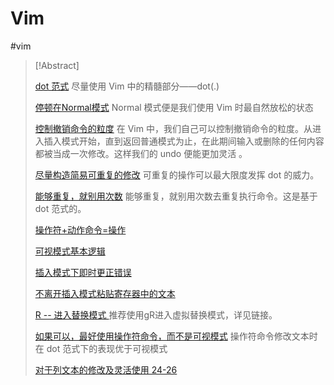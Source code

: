 # Vim 
#vim

> [!Abstract]
> 
> [dot 范式](../../files/books/Vim.pdf#page=54)
> 尽量使用 Vim 中的精髓部分——dot(.)
> 
> [停顿在Normal模式](../../files/books/Vim.pdf#page=57)
> Normal 模式便是我们使用 Vim 时最自然放松的状态
> 
> [控制撤销命令的粒度](../../files/books/Vim.pdf#page=58)
> 在 Vim 中，我们自己可以控制撤销命令的粒度。从进入插入模式开始，直到返回普通模式为止，在此期间输入或删除的任何内容都被当成一次修改。这样我们的 undo 便能更加灵活 。
> 
> [尽量构造简易可重复的修改](../../files/books/Vim.pdf#page=60)
> 可重复的操作可以最大限度发挥 dot 的威力。
> 
> [能够重复，就别用次数](../../files/books/Vim.pdf#page=67)
> 能够重复，就别用次数去重复执行命令。这是基于 dot 范式的。
> 
> [操作符+动作命令=操作](../../files/books/Vim.pdf#page=70)
> 
> [可视模式基本逻辑](../../files/books/Vim.pdf#page=90)
> 
> [插入模式下即时更正错误](../../files/books/Vim.pdf#page=75)
> 
> [不离开插入模式粘贴寄存器中的文本](../../files/books/Vim.pdf#page=80)
> 
> [R -- 进入替换模式 ](../../files/books/Vim.pdf#page=87)
> 推荐使用gR进入虚拟替换模式，详见链接。
> 
> [如果可以，最好使用操作符命令，而不是可视模式](../../files/books/Vim.pdf#page=98)
> 操作符命令修改文本时在 dot 范式下的表现优于可视模式
> 
> [对于列文本的修改及灵活使用 24-26](../../files/books/Vim.pdf#page=101) 